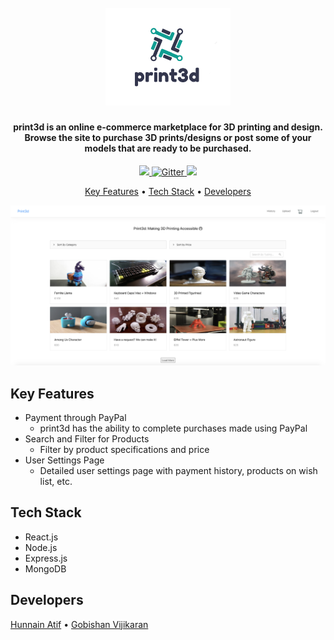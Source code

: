 <h1 align="center">
  <br>
  <a href=""><img src=".github/Logo.png" alt="print3d" width="200"></a>
  <br>
</h1>

<h4 align="center">print3d is an online e-commerce marketplace for 3D printing and design. Browse the site to purchase 3D prints/designs or post some of your models that are ready to be purchased.</h4>

<p align="center">
  <a href="http://shields.io/">
      <img src="https://img.shields.io/badge/Maintained%3F-yes-green.svg">
  </a>
  <a href="http://shields.io/">
    <img src="https://img.shields.io/badge/website-In%20Maintenance-yellow" alt="Gitter">
  </a>
  <a href="http://shields.io/"><img src="https://img.shields.io/badge/Made%20with-React-1f425f.svg"></a>
</p>

<p align="center">
  <!-- <a href=""> Site </a> • -->
  <a href="#key-features">Key Features</a> •
  <a href="#tech-stack">Tech Stack</a> •
  <a href="#developers">Developers</a>
</p>

<img src=".github/Demo.png">

## Key Features

* Payment through PayPal
  - print3d has the ability to complete purchases made using PayPal
* Search and Filter for Products
  - Filter by product specifications and price
* User Settings Page
  - Detailed user settings page with payment history, products on wish list, etc. 


## Tech Stack 

* React.js
* Node.js
* Express.js
* MongoDB


## Developers

<a href="https://github.com/hunnain-atif">Hunnain Atif</a> • <a href="https://github.com/GobishanVijikaran">Gobishan Vijikaran</a> 


